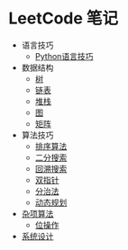 # LeetCode 笔记

- 语言技巧
    - [Python语言技巧](./docs/python.md)
- 数据结构
    - [树](./docs/tree.md)
    - [链表](./docs/linked_list.md)
    - [堆栈](./docs/stacks_queues.md)
    - [图](./docs/graph.md)
    - [矩阵](./docs/matrix.md)
- 算法技巧
    - [排序算法](./docs/sorting.md)
    - [二分搜索](./docs/binary_search.md)
    - [回溯搜索](./docs/backtracking_permutation.md)
    - [双指针](./docs/two_pointers.md)
    - [分治法](./docs/divide_conquer.md)
    - [动态规划](./docs/dynamic_programming.md)
- [杂项算法](./docs/misc.md)
    - [位操作](./docs/bit_manipulation.md)
- [系统设计](./docs/system_design.md)
